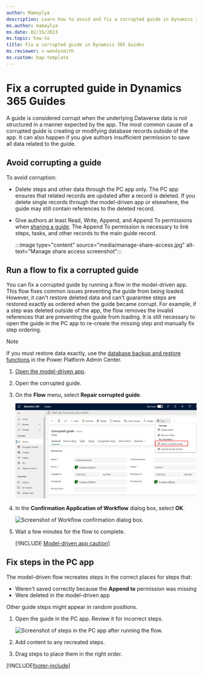 ```yaml
---
author: Mamaylya
description: Learn how to avoid and fix a corrupted guide in Dynamics 365 Guides
ms.author: mamaylya
ms.date: 02/15/2023
ms.topic: how-to
title: Fix a corrupted guide in Dynamics 365 Guides
ms.reviewer: v-wendysmith
ms.custom: bap-template
---
```


# Fix a corrupted guide in Dynamics 365 Guides

A guide is considered corrupt when the underlying Dataverse data is not structured in a manner expected by the app. The most common cause of a corrupted guide is creating or modifying database records outside of the app. It can also happen if you give authors insufficient permission to save all data related to the guide.

## Avoid corrupting a guide

To avoid corruption:

- Delete steps and other data through the PC app only. The PC app ensures that related records are updated after a record is deleted. If you delete single records through the model-driven app or elsewhere, the guide may still contain references to the deleted record.
- Give authors at least Read, Write, Append, and Append To permissions when [sharing a guide](admin-share-guide.md). The Append To permission is necessary to link steps, tasks, and other records to the main guide record.

  :::image type="content" source="media/manage-share-access.jpg" alt-text="Manage share access screenshot":::

## Run a flow to fix a corrupted guide

You can fix a corrupted guide by running a flow in the model-driven app. This flow fixes common issues preventing the guide from being loaded. However, it can't restore deleted data and can't guarantee steps are restored exactly as ordered when the guide became corrupt. For example, if a step was deleted outside of the app, the flow removes the invalid references that are preventing the guide from loading. It is still necessary to open the guide in the PC app to re-create the missing step and manually fix step ordering.

> [!NOTE]
> If you must restore data exactly, use the [database backup and restore functions](/power-platform/admin/backup-restore-environments) in the Power Platform Admin Center.

1. [Open the model-driven app](open-model-driven-app.md).

1. Open the corrupted guide.

1. On the **Flow** menu, select **Repair corrupted guide**.

    ![Screenshot of Repair corrupted guide flow command.](media/repair-corrupted-guide-flow.jpg "Screenshot of Repair corrupted guide flow command")

1. In the **Confirmation Application of Workflow** dialog box, select **OK**.

    ![Screenshot of Workflow confirmation dialog box.](media/workflow-confirmation.jpg "Screenshot of Workflow confirmation dialog box")

1. Wait a few minutes for the flow to complete.

   [!INCLUDE [Model-driven app caution](/includes/model-driven-app-caution.md)]

## Fix steps in the PC app

The model-driven flow recreates steps in the correct places for steps that:

- Weren't saved correctly because the **Append to** permission was missing
- Were deleted in the model-driven app

Other guide steps might appear in random positions.

1. Open the guide in the PC app. Review it for incorrect steps.

   ![Screenshot of steps in the PC app after running the flow.](media/corrupted-guide-pc-app-steps.jpg "Screenshot of steps in the PC app after running the flow")

1. Add content to any recreated steps.

1. Drag steps to place them in the right order.

[!INCLUDE[footer-include](../includes/footer-banner.md)]
